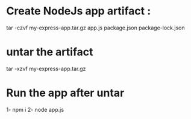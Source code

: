 # Create NodeJs app artifact :
tar -czvf my-express-app.tar.gz app.js package.json package-lock.json

# untar the artifact 
tar -xzvf my-express-app.tar.gz

# Run the app after untar
1- npm i
2- node app.js
